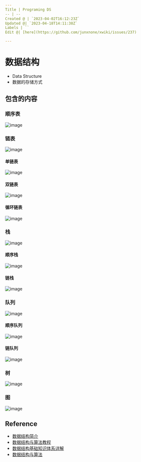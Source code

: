 ```yaml
---
Title | Programing DS
-- | --
Created @ | `2023-04-02T16:12:23Z`
Updated @| `2023-04-18T14:11:38Z`
Labels | ``
Edit @| [here](https://github.com/junxnone/xwiki/issues/237)

---
```

# 数据结构
- Data Structure
- 数据的存储方式

## 包含的内容

### 顺序表 

![image](https://user-images.githubusercontent.com/2216970/229364470-e7d34fe7-d9cb-49cd-8862-33f8d0d48316.png)

### 链表

![image](https://user-images.githubusercontent.com/2216970/229364978-f3172d36-7565-4f15-bd2c-4ca30cb6664c.png)

#### 单链表

![image](https://user-images.githubusercontent.com/2216970/229364763-53100696-0778-469a-a360-b02abe1403fd.png)

#### 双链表

![image](https://user-images.githubusercontent.com/2216970/229364736-c478420c-630f-44b2-8bcf-2cd1d7eeffb1.png)

#### 循环链表

![image](https://user-images.githubusercontent.com/2216970/229364858-31b93cb7-30d8-463d-b2bb-000ea3b9ec57.png)


### 栈 

![image](https://user-images.githubusercontent.com/2216970/229364484-fab7a5f3-8ab3-4fca-97f7-be122e7a03cd.png)

#### 顺序栈

![image](https://user-images.githubusercontent.com/2216970/229364923-11c29c21-ca02-432e-843a-35b15d03f3f3.png)

#### 链栈

![image](https://user-images.githubusercontent.com/2216970/229364960-326b63b6-3772-4fcf-9fb2-6f5e64052015.png)



### 队列 

 ![image](https://user-images.githubusercontent.com/2216970/229364488-2bde57de-2477-4fd5-9109-66269f563e34.png)

#### 顺序队列

![image](https://user-images.githubusercontent.com/2216970/229365017-1d06ea57-fd90-4cc9-9827-f85beda328b5.png)

#### 链队列

![image](https://user-images.githubusercontent.com/2216970/229365040-b8149ca2-2236-4c61-a69a-eb9c50ca706d.png)


### 树 

 ![image](https://user-images.githubusercontent.com/2216970/229364496-119ced35-e887-412a-a763-5879e761cd1f.png)

### 图 

 ![image](https://user-images.githubusercontent.com/2216970/229364500-211c8b8d-ccf4-41e9-9696-8da14cfd2b7b.png)



## Reference
- [数据结构简介](https://oi-wiki.org/ds/)
- [数据结构与算法教程](http://c.biancheng.net/data_structure/)
- [数据结构基础知识体系详解](https://pdai.tech/md/algorithm/alg-basic-overview.html)
- [数据结构与算法](https://www.runoob.com/data-structures/data-structures-tutorial.html)
